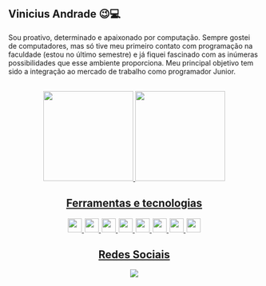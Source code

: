 ## Vinicius Andrade 😉💻

<p>Sou proativo, determinado e apaixonado por computação. Sempre gostei de computadores, mas só 
tive meu primeiro contato com programação na faculdade (estou no último semestre) e já fiquei
fascinado com as inúmeras possibilidades que esse ambiente proporciona. Meu 
principal objetivo tem sido a integração ao mercado de trabalho como programador Junior. </p><br>

<div align="center">
  <a href="https://github.com/Andr-Vinicius">
    <img height="180em" src="https://github-readme-stats.vercel.app/api?username=Andr-Vinicius&show_icons=true&theme=dark&include_all_commits=true&count_private=true"/>
    <img height="180em"  src="https://github-readme-stats.vercel.app/api/top-langs/?username=Andr-Vinicius&layout=compact&langs_count=7&theme=dark"/>
</div>

## <div align="center">Ferramentas e tecnologias</div>

<div align="center"> 
    <img style="width: 2em;" src="https://cdn.jsdelivr.net/gh/devicons/devicon/icons/javascript/javascript-original.svg" />
    <img style="width: 2em; margin-left: 2px;" src="https://cdn.jsdelivr.net/gh/devicons/devicon/icons/php/php-original.svg" />
    <img style="width: 2em; margin-left: 2px;" src="https://cdn.jsdelivr.net/gh/devicons/devicon/icons/flutter/flutter-original.svg" /> 
    <img style="width: 2em; margin-left: 2px;" src="https://cdn.jsdelivr.net/gh/devicons/devicon/icons/html5/html5-original.svg" />
    <img style="width: 2em; margin-left: 2px;" src="https://cdn.jsdelivr.net/gh/devicons/devicon/icons/css3/css3-original.svg" />
    <img style="width: 2em; margin-left: 2px;" src="https://cdn.jsdelivr.net/gh/devicons/devicon/icons/java/java-original.svg" />
    <img style="width: 2em; margin-left: 2px;" src="https://cdn.jsdelivr.net/gh/devicons/devicon/icons/nodejs/nodejs-original.svg" />
    <img style="width: 2em; margin-left: 2px;" src="https://cdn.jsdelivr.net/gh/devicons/devicon/icons/react/react-original.svg" />

          
</div>


## <div align="center">Redes Sociais</div>

<div align="center"> 
  <a href="https://www.linkedin.com/in/vncsandrade01/" target="_blank"><img src="https://img.shields.io/badge/-LinkedIn-%230077B5?style=for-the-badge&logo=linkedin&logoColor=white" target="_blank"></a>
</div>
